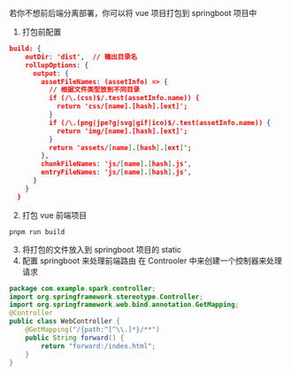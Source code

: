 若你不想前后端分离部署，你可以将 vue 项目打包到 springboot 项目中
1. 打包前配置
```json
build: {
    outDir: 'dist',  // 输出目录名
    rollupOptions: {
      output: {
        assetFileNames: (assetInfo) => {
          // 根据文件类型放到不同目录
          if (/\.(css)$/.test(assetInfo.name)) {
            return 'css/[name].[hash].[ext]';
          }
          if (/\.(png|jpe?g|svg|gif|ico)$/.test(assetInfo.name)) {
            return 'img/[name].[hash].[ext]';
          }
          return 'assets/[name].[hash].[ext]';
        },
        chunkFileNames: 'js/[name].[hash].js',
        entryFileNames: 'js/[name].[hash].js',
      }
    }
  }
```
2. 打包 vue 前端项目
```shell
pnpm run build
```
3. 将打包的文件放入到 springboot 项目的 static
4. 配置 springboot 来处理前端路由
在 Controoler 中来创建一个控制器来处理请求
```java
package com.example.spark.controller;  
import org.springframework.stereotype.Controller;  
import org.springframework.web.bind.annotation.GetMapping;  
@Controller  
public class WebController {  
    @GetMapping("/{path:^[^\\.]*}/**")  
    public String forward() {  
        return "forward:/index.html";  
    }  
}
```
